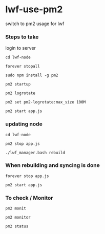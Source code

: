 # lwf-use-pm2
switch to pm2 usage for lwf

### Steps to take

login to server

```
cd lwf-node
```
```
forever stopall
```
```
sudo npm install -g pm2
```
```
pm2 startup
```
```
pm2 logrotate
```
```
pm2 set pm2-logrotate:max_size 100M
```
```
pm2 start app.js
```

### updating node

```
cd lwf-node
```
```
pm2 stop app.js
```
```
./lwf_manager.bash rebuild

```
### When rebuilding and syncing is done

```
forever stop app.js
```
```
pm2 start app.js
```

### To check / Monitor

```
pm2 monit
```
```
pm2 monitor
```
```
pm2 status
```


